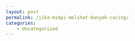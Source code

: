 ```yaml
---
layout: post
permalink: /jika-mimpi-melihat-banyak-cacing/
categories:
    - Uncategorized
---
```


